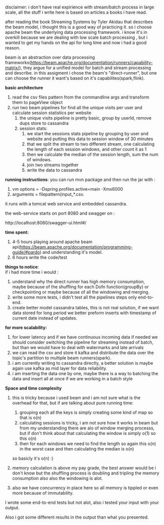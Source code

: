 
disclaimer: 
i don't have real expirience with stream/batch process in large scale, all the stuff i write here is based on articles a books i have read.



after reading the book Streaming Systems by  Tyler Akidau that describes the beam model, i thought this is a good way of practicing it.
so i choose apache beam the underlying data processing framework.
i know it's in overkill because we are dealing with low scale batch processing , but i wanted to get my hands on the api for long time and now i had a good reason.


beam is an abstraction over data processing frameworks(https://beam.apache.org/documentation/runners/capability-matrix/), 
they argue for a unified model for batch and stream processing and describe.
in this assigment i chose the beam's "direct-runner", but one can choose the runner it want's based on it's capabilites(spark,flink). 

**basic architecture**
1. read the csv files pattern from the commandline args and transform them to pageView object
2. run two beam pipelines for find all the unique visits per user and calculate session statistics per website
    1. the unique visits pipeline is pretty basic, group by userId, remove dups  store to cassandra
    2. session stats:
        1.  we start the sessions stats pipeline by grouping by user and website and putting this data to session window of 30 minutes
        2.  that we split the stream to two different stream, one calculating the length of each session windows, and other count it as 1
        3.  then we calculate the median of the session length, sum the num of windows.
        4.  join two streams together 
        5. write the data to cassandra
 
 **running instructions**:
 you can run mvn package and then run the jar with :
 1. vm options = -Dspring.profiles.active=main -Xmx6000
 2. arguments = filepattern(input_*.csv.
 
it runs with a tomcat web service and embedded cassandra.

the web-service starts on port 8080 and swagger on :

http://localhost:8080/swagger-ui.html#/
 
**time spent:**
1. 4-5 hours playing around apache beam api(https://beam.apache.org/documentation/programming-guide/#pardo) and understanding it's model.
2. 6 hours write the code/test



**things to notice**:  
if i had more time i would : 
1. understand why the direct runner has high memory consumption, maybe because of the shuffling for each Dofn function(groupBy) or checkpointing or maybe because of all the windowing and merging.
2. write some more tests, i didn't test all the pipelines steps only end-to-end.
3. create better model cassandra tables, this is not real solution, if we want data stored for long period we better preform inserts with timestamp of current date
 instead of updates.
 
 
**for more scalability:**
1. for lower latency and if we have continuous incoming data if needed we should consider switching the pipeline for streaming instead of batch, but than we would have to deal with watermarks and late arrivals
2. we can read the csv and store it kafka and distribute the data over the topic's partition to multiple beam runners(spark).
3. i am currently writing to cassandra directly, a better solution is maybe again use kafka as mid layer for data reliability.
4. i am inserting the data one by one, maybe there is a way to batching the data and insert all at once if we are working in a batch style

**Space and time complexity**
1. this is tricky because i used beam and i am not sure what is the overhead for that, but if are talking about pure running time:
    1. grouping each all the keys is simply creating some kind of map so that is o(n)
    2. calculating sessions is tricky, i am not sure how it works in beam but from my understanding there are alo of window merging processs, but if don't think about that
    calculating the window is simply o(1) so this o(n)
    3. then for each windows we need to find the length so again this o(n) in the worst case and then calculating the median is o(n)
    
    so basicly it's o(n) :)
2. memory calculation is above my pay grade, the best answer would be i don't know but the shuffling process is doubling and tripling the memory consumption also also the windowing is alot.
3. also we have concurrency in place here so all memory is tippled or even more because of immutability.

I wrote some end-to-end tests but not alot, also i tested your input with your output. 

 Also i got some different results in the output than what you presented.

 

